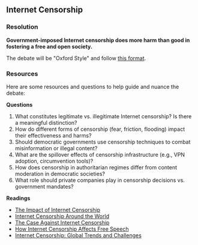## Internet Censorship

### Resolution

**Government-imposed Internet censorship does more harm than good in fostering a free and open society.**

The debate will be "Oxford Style" and follow [this format](format.md).

### Resources

Here are some resources and questions to help guide and nuance the debate:

**Questions**

1. What constitutes legitimate vs. illegitimate Internet censorship? Is there a meaningful distinction?
2. How do different forms of censorship (fear, friction, flooding) impact their effectiveness and harms?
3. Should democratic governments use censorship techniques to combat misinformation or illegal content?
4. What are the spillover effects of censorship infrastructure (e.g., VPN adoption, circumvention tools)?
5. How does censorship in authoritarian regimes differ from content moderation in democratic societies?
6. What role should private companies play in censorship decisions vs. government mandates?

**Readings**

- [The Impact of Internet Censorship](https://freedomhouse.org/issues/internet-freedom)
- [Internet Censorship Around the World](https://www.cfr.org/backgrounder/internet-censorship-around-world)
- [The Case Against Internet Censorship](https://www.eff.org/deeplinks/2018/08/case-against-internet-censorship)
- [How Internet Censorship Affects Free Speech](https://www.aclu.org/issues/free-speech/internet-speech)
- [Internet Censorship: Global Trends and Challenges](https://www.hrw.org/news/2020/12/10/internet-censorship-global-trends-and-challenges)

